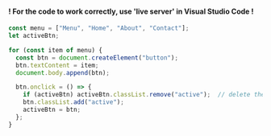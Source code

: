 ﻿
#### ! For the code to work correctly, use 'live server' in Visual Studio Code !

```js
const menu = ["Menu", "Home", "About", "Contact"];
let activeBtn;

for (const item of menu) {
  const btn = document.createElement("button");
  btn.textContent = item;
  document.body.append(btn);

  btn.onclick = () => {
    if (activeBtn) activeBtn.classList.remove("active");  // delete the old active button
    btn.classList.add("active");
    activeBtn = btn;
  };
}
```